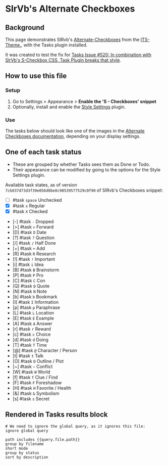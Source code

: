 # SlrVb's Alternate Checkboxes

## Background

This page demonstrates SlRvb's [Alternate-Checkboxes](https://publish.obsidian.md/slrvb-docs/ITS+Theme/Alternate+Checkboxes) from the [ITS-Theme.](https://github.com/SlRvb/Obsidian--ITS-Theme), with the Tasks plugin installed.

It was created to test the fix for [Tasks Issue #520: In combination with SlrVb's S-Checkbox CSS, Task Plugin breaks that style](https://github.com/obsidian-tasks-group/obsidian-tasks/issues/520).

## How to use this file

### Setup

1. Go to Settings > Appearance > **Enable the 'S - Checkboxes' snippet**
2. Optionally, install and enable the [Style Settings](obsidian://show-plugin?id=obsidian-style-settings) plugin.

### Use

The tasks below should look like one of the images in the [Alternate Checkboxes documentation](https://publish.obsidian.md/slrvb-docs/ITS+Theme/Alternate+Checkboxes), depending on your display settings.

## One of each task status

- These are grouped by whether Tasks sees them as Done or Todo.
- Their appearance can be modified by going to the options for the Style Settings plugin.

Available task states, as of version `7cb837d73d3f39e056d0be8c98539577529c0f90` of SlRvb's Checkboxes snippet:

<!-- placeholder to force blank line before included text --><!-- include: DocsSamplesForStatuses.test.Theme_ITS_Tasks.approved.md -->

- [ ] #task `space` Unchecked
- [x] #task `x` Regular
- [X] #task `X` Checked
- [-] #task `-` Dropped
- [>] #task `>` Forward
- [D] #task `D` Date
- [?] #task `?` Question
- [/] #task `/` Half Done
- [+] #task `+` Add
- [R] #task `R` Research
- [!] #task `!` Important
- [i] #task `i` Idea
- [B] #task `B` Brainstorm
- [P] #task `P` Pro
- [C] #task `C` Con
- [Q] #task `Q` Quote
- [N] #task `N` Note
- [b] #task `b` Bookmark
- [I] #task `I` Information
- [p] #task `p` Paraphrase
- [L] #task `L` Location
- [E] #task `E` Example
- [A] #task `A` Answer
- [r] #task `r` Reward
- [c] #task `c` Choice
- [d] #task `d` Doing
- [T] #task `T` Time
- [@] #task `@` Character / Person
- [t] #task `t` Talk
- [O] #task `O` Outline / Plot
- [~] #task `~` Conflict
- [W] #task `W` World
- [f] #task `f` Clue / Find
- [F] #task `F` Foreshadow
- [H] #task `H` Favorite / Health
- [&] #task `&` Symbolism
- [s] #task `s` Secret

<!-- placeholder to force blank line after included text --><!-- endInclude -->

## Rendered in Tasks results block

```tasks
# We need to ignore the global query, as it ignores this file:
ignore global query

path includes {{query.file.path}}
group by filename
short mode
group by status
sort by description
```

